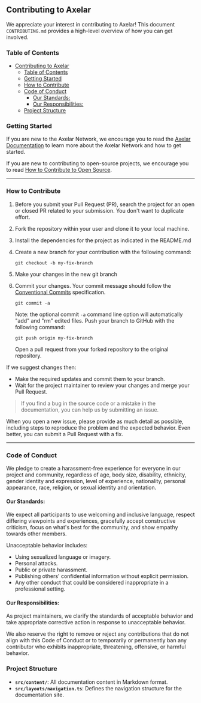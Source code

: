 ## Contributing to Axelar

We appreciate your interest in contributing to Axelar! This document `CONTRIBUTING.md` provides a high-level overview of how you can get involved.

### Table of Contents

- [Contributing to Axelar](#contributing-to-axelar)
  - [Table of Contents](#table-of-contents)
  - [Getting Started](#getting-started)
  - [How to Contribute](#how-to-contribute)
  - [Code of Conduct](#code-of-conduct)
    - [Our Standards:](#our-standards)
    - [Our Responsibilities:](#our-responsibilities)
  - [Project Structure](#project-structure)

### Getting Started

If you are new to the Axelar Network, we encourage you to read the [Axelar Documentation](https://docs.axelar.network/) to learn more about the Axelar Network and how to get started.

If you are new to contributing to open-source projects, we encourage you to read [How to Contribute to Open Source](https://opensource.guide/how-to-contribute/).

---

### How to Contribute

1. Before you submit your Pull Request (PR), search the project for an open or closed PR related to your submission. You don't want to duplicate effort.
2. Fork the repository within your user and clone it to your local machine.
3. Install the dependencies for the project as indicated in the README.md
4. Create a new branch for your contribution with the following command:

   ```shell
   git checkout -b my-fix-branch
   ```

5. Make your changes in the new git branch
6. Commit your changes. Your commit message should follow the [Conventional Commits](https://www.conventionalcommits.org/en/v1.0.0/) specification.

   ```shell
   git commit -a
   ```

   Note: the optional commit `-a` command line option will automatically "add" and "rm" edited files. Push your branch to GitHub with the following command:

   ```shell
   git push origin my-fix-branch
   ```

   Open a pull request from your forked repository to the original repository.

If we suggest changes then:

- Make the required updates and commit them to your branch.
- Wait for the project maintainer to review your changes and merge your Pull Request.

> If you find a bug in the source code or a mistake in the documentation, you can help us by submitting an issue.

When you open a new issue, please provide as much detail as possible, including steps to reproduce the problem and the expected behavior. Even better, you can submit a Pull Request with a fix.

---

### Code of Conduct

We pledge to create a harassment-free experience for everyone in our project and community, regardless of age, body size, disability, ethnicity, gender identity and expression, level of experience, nationality, personal appearance, race, religion, or sexual identity and orientation.

#### Our Standards:

We expect all participants to use welcoming and inclusive language, respect differing viewpoints and experiences, gracefully accept constructive criticism, focus on what's best for the community, and show empathy towards other members.

Unacceptable behavior includes:

- Using sexualized language or imagery.
- Personal attacks.
- Public or private harassment.
- Publishing others' confidential information without explicit permission.
- Any other conduct that could be considered inappropriate in a professional setting.

#### Our Responsibilities:

As project maintainers, we clarify the standards of acceptable behavior and take appropriate corrective action in response to unacceptable behavior.

We also reserve the right to remove or reject any contributions that do not align with this Code of Conduct or to temporarily or permanently ban any contributor who exhibits inappropriate, threatening, offensive, or harmful behavior.

### Project Structure

- **`src/content/`**: All documentation content in Markdown format.
- **`src/layouts/navigation.ts`**: Defines the navigation structure for the documentation site.

